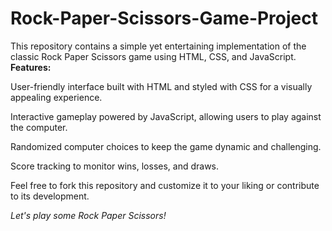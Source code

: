 # Rock-Paper-Scissors-Game-Project
This repository contains a simple yet entertaining implementation of the classic Rock Paper Scissors game using HTML, CSS, and JavaScript.
<b>Features:</b>

<p>User-friendly interface built with HTML and styled with CSS for a visually appealing experience.</p>
<p>Interactive gameplay powered by JavaScript, allowing users to play against the computer.</p>
<p>Randomized computer choices to keep the game dynamic and challenging.</p>
<p>Score tracking to monitor wins, losses, and draws.</p>
<p>Feel free to fork this repository and customize it to your liking or contribute to its development. <p><i>Let's play some Rock Paper Scissors!</i></p>
